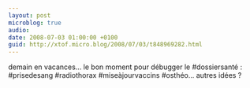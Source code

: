 ```yaml
---
layout: post
microblog: true
audio: 
date: 2008-07-03 01:00:00 +0100
guid: http://xtof.micro.blog/2008/07/03/t848969282.html
---
```

demain en vacances... le bon moment pour débugger le #dossiersanté : #prisedesang #radiothorax #miseàjourvaccins #osthéo... autres idées ?
